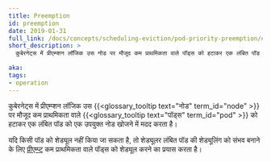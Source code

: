 ```yaml
---
title: Preemption
id: preemption
date: 2019-01-31
full_link: /docs/concepts/scheduling-eviction/pod-priority-preemption/#preemption
short_description: >
  कुबेरनेट्स में प्रीएम्प्शन लॉजिक उस नोड पर मौजूद कम प्राथमिकता वाले पॉड्स को हटाकर एक लंबित पॉड को एक उपयुक्त नोड खोजने में मदद करता है।

aka:
tags:
- operation
---
```

 कुबेरनेट्स में प्रीएम्प्शन लॉजिक उस {{<glossary_tooltip text="नोड" term_id="node" >}} पर मौजूद कम प्राथमिकता वाले {{<glossary_tooltip text="पॉड्स" term_id="pod" >}} को हटाकर एक लंबित पॉड को एक उपयुक्त नोड खोजने में मदद करता है।

<!--more-->

यदि किसी पॉड को शेड्यूल नहीं किया जा सकता है, तो शेड्यूलर लंबित पॉड की शेड्यूलिंग को संभव बनाने के लिए [प्रीएम्प्ट](/docs/concepts/scheduling-eviction/pod-priority-preemption/#preemption) कम प्राथमिकता वाले पॉड्स को शेड्यूल करने का प्रयास करता है।